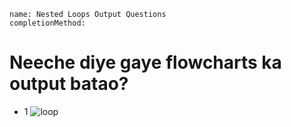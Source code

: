 ```ngMeta
name: Nested Loops Output Questions
completionMethod: 

```

# Neeche diye gaye flowcharts ka output batao?

- 1 ![loop](../8thNested-Loop.png.png)


